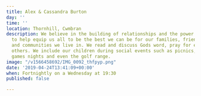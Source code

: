 ```yaml
---
title: Alex & Cassandra Burton
day: ''
time: ''
location: Thornhill, Cwmbran
description: We believe in the building of relationships and the power of Gods word
  to help equip us all to be the best we can be for our families, friends work colleagues
  and communities we live in. We read and discuss Gods word, pray for each other and
  others. We include our children during social events such as picnics, movie nights,
  games nights and even the golf range.
image: "/v1566458692/IMG_0092_thfpyp.png"
date: '2019-04-24T13:41:09+00:00'
when: Fortnightly on a Wednesday at 19:30
published: false

---
```

